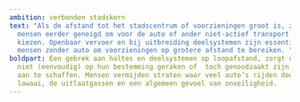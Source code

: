 ```yaml
---
ambition: verbonden stadskern
text: "Als de afstand tot het stadscentrum of voorzieningen groot is, zijn
  mensen eerder geneigd om voor de auto of ander niet-actief transport te
  kiezen. Openbaar vervoer en bij uitbreiding deelsystemen zijn essentieel voor
  mensen zonder auto om voorzieningen op grotere afstand te bereiken. "
boldpart: Een gebrek aan haltes en deelsystemen op loopafstand, zorgt dat mensen
  niet (eenvoudig) op hun bestemming geraken of  toch genoodzaakt zijn een auto
  aan te schaffen. Mensen vermijden straten waar veel auto’s rijden door het
  lawaai, de uitlaatgassen en een algemeen gevoel van onveiligheid.
---
```

